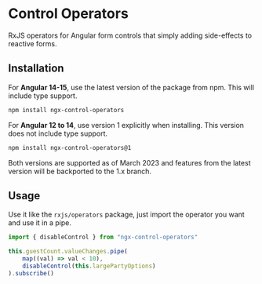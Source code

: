 # Control Operators

RxJS operators for Angular form controls that simply adding side-effects to reactive forms.

## Installation

For **Angular 14-15**, use the latest version of the package from npm. This will include type support.
```sh
npm install ngx-control-operators
```

For **Angular 12 to 14**, use version 1 explicitly when installing. This version does not include type support.
```sh
npm install ngx-control-operators@1
```

Both versions are supported as of March 2023 and features from the latest version will be backported to the 1.x branch.

## Usage

Use it like the `rxjs/operators` package, just import the operator you want and use it in a pipe.

```ts
import { disableControl } from "ngx-control-operators"

this.guestCount.valueChanges.pipe(
    map((val) => val < 10),
    disableControl(this.largePartyOptions)
).subscribe()

```
